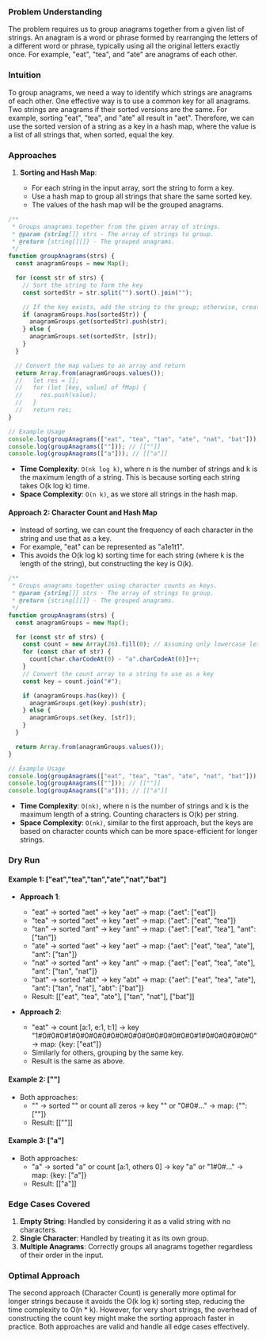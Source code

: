 ### Problem Understanding

The problem requires us to group anagrams together from a given list of strings. An anagram is a word or phrase formed by rearranging the letters of a different word or phrase, typically using all the original letters exactly once. For example, "eat", "tea", and "ate" are anagrams of each other.

### Intuition

To group anagrams, we need a way to identify which strings are anagrams of each other. One effective way is to use a common key for all anagrams. Two strings are anagrams if their sorted versions are the same. For example, sorting "eat", "tea", and "ate" all result in "aet". Therefore, we can use the sorted version of a string as a key in a hash map, where the value is a list of all strings that, when sorted, equal the key.

### Approaches

1. **Sorting and Hash Map**:

   - For each string in the input array, sort the string to form a key.
   - Use a hash map to group all strings that share the same sorted key.
   - The values of the hash map will be the grouped anagrams.

```javascript
/**
 * Groups anagrams together from the given array of strings.
 * @param {string[]} strs - The array of strings to group.
 * @return {string[][]} - The grouped anagrams.
 */
function groupAnagrams(strs) {
  const anagramGroups = new Map();

  for (const str of strs) {
    // Sort the string to form the key
    const sortedStr = str.split("").sort().join("");

    // If the key exists, add the string to the group; otherwise, create a new group
    if (anagramGroups.has(sortedStr)) {
      anagramGroups.get(sortedStr).push(str);
    } else {
      anagramGroups.set(sortedStr, [str]);
    }
  }

  // Convert the map values to an array and return
  return Array.from(anagramGroups.values());
  //   let res = [];
  //   for (let [key, value] of fMap) {
  //     res.push(value);
  //   }
  //   return res;
}

// Example Usage
console.log(groupAnagrams(["eat", "tea", "tan", "ate", "nat", "bat"])); // [["bat"],["nat","tan"],["ate","eat","tea"]]
console.log(groupAnagrams([""])); // [[""]]
console.log(groupAnagrams(["a"])); // [["a"]]
```

- **Time Complexity**: `O(nk log k)`, where n is the number of strings and k is the maximum length of a string. This is because sorting each string takes O(k log k) time.
- **Space Complexity**: `O(n k)`, as we store all strings in the hash map.

#### Approach 2: Character Count and Hash Map

- Instead of sorting, we can count the frequency of each character in the string and use that as a key.
- For example, "eat" can be represented as "a1e1t1".
- This avoids the O(k log k) sorting time for each string (where k is the length of the string), but constructing the key is O(k).

```javascript
/**
 * Groups anagrams together using character counts as keys.
 * @param {string[]} strs - The array of strings to group.
 * @return {string[][]} - The grouped anagrams.
 */
function groupAnagrams(strs) {
  const anagramGroups = new Map();

  for (const str of strs) {
    const count = new Array(26).fill(0); // Assuming only lowercase letters
    for (const char of str) {
      count[char.charCodeAt(0) - "a".charCodeAt(0)]++;
    }
    // Convert the count array to a string to use as a key
    const key = count.join("#");

    if (anagramGroups.has(key)) {
      anagramGroups.get(key).push(str);
    } else {
      anagramGroups.set(key, [str]);
    }
  }

  return Array.from(anagramGroups.values());
}

// Example Usage
console.log(groupAnagrams(["eat", "tea", "tan", "ate", "nat", "bat"])); // [["bat"],["nat","tan"],["ate","eat","tea"]]
console.log(groupAnagrams([""])); // [[""]]
console.log(groupAnagrams(["a"])); // [["a"]]
```

- **Time Complexity**: `O(nk)`, where n is the number of strings and k is the maximum length of a string. Counting characters is O(k) per string.
- **Space Complexity**: `O(nk)`, similar to the first approach, but the keys are based on character counts which can be more space-efficient for longer strings.

### Dry Run

#### Example 1: ["eat","tea","tan","ate","nat","bat"]

- **Approach 1**:

  - "eat" → sorted "aet" → key "aet" → map: {"aet": ["eat"]}
  - "tea" → sorted "aet" → key "aet" → map: {"aet": ["eat", "tea"]}
  - "tan" → sorted "ant" → key "ant" → map: {"aet": ["eat", "tea"], "ant": ["tan"]}
  - "ate" → sorted "aet" → key "aet" → map: {"aet": ["eat", "tea", "ate"], "ant": ["tan"]}
  - "nat" → sorted "ant" → key "ant" → map: {"aet": ["eat", "tea", "ate"], "ant": ["tan", "nat"]}
  - "bat" → sorted "abt" → key "abt" → map: {"aet": ["eat", "tea", "ate"], "ant": ["tan", "nat"], "abt": ["bat"]}
  - Result: [["eat", "tea", "ate"], ["tan", "nat"], ["bat"]]

- **Approach 2**:
  - "eat" → count [a:1, e:1, t:1] → key "1#0#0#0#1#0#0#0#0#0#0#0#0#0#0#0#0#0#0#1#0#0#0#0#0#0" → map: {key: ["eat"]}
  - Similarly for others, grouping by the same key.
  - Result is the same as above.

#### Example 2: [""]

- Both approaches:
  - "" → sorted "" or count all zeros → key "" or "0#0#..." → map: {"": [""]}
  - Result: [[""]]

#### Example 3: ["a"]

- Both approaches:
  - "a" → sorted "a" or count [a:1, others 0] → key "a" or "1#0#..." → map: {key: ["a"]}
  - Result: [["a"]]

### Edge Cases Covered

1. **Empty String**: Handled by considering it as a valid string with no characters.
2. **Single Character**: Handled by treating it as its own group.
3. **Multiple Anagrams**: Correctly groups all anagrams together regardless of their order in the input.

### Optimal Approach

The second approach (Character Count) is generally more optimal for longer strings because it avoids the O(k log k) sorting step, reducing the time complexity to O(n \* k). However, for very short strings, the overhead of constructing the count key might make the sorting approach faster in practice. Both approaches are valid and handle all edge cases effectively.

